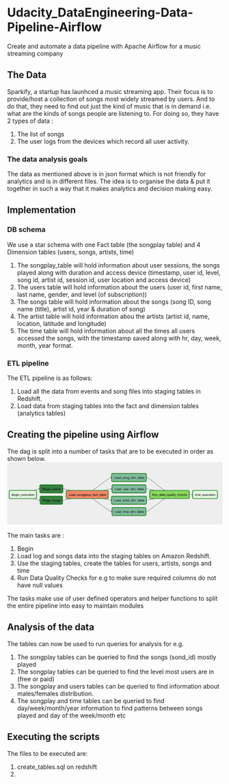 # Udacity_DataEngineering-Data-Pipeline-Airflow
Create and automate a data pipeline with Apache Airflow for a music streaming company

## The Data
Sparkify, a startup has launhced a music streaming app. Their focus is to provide/host a collection of songs most widely streamed by users. And to do that, they need to find out just the kind of music that is in demand i.e. what are the kinds of songs people are listening to.
For doing so, they have 2 types of data :
1. The list of songs
2. The user logs from the devices which record all user activity.

### The data analysis goals
The data as mentioned above is in json format which is not friendly for analytics and is in different files.
The idea is to organise the data & put it together in such a way that it makes analytics and decision making easy.

## Implementation

### DB schema 
We use a star schema with one Fact table (the songplay table) and 4 Dimension tables (users, songs, artists, time)
1. The songplay_table will hold information about user sessions, the songs played along with duration and access device (timestamp, user id, level, song id, artist id, session id, user location and access device)
2. The users table will hold information about the users (user id, first name, last name, gender, and level (of subscription))
3. The songs table will hold information about the songs (song ID, song name (title), artist id, year & duration of song)
4. The artist table will hold information abou the artists (artist id, name, location, latitude and longitude)
5. The time table will hold information about all the times all users accessed the songs, with the timestamp saved along with hr, day, week, month, year format.


### ETL pipeline
The ETL pipeline is as follows:
1. Load all the data from events and song files into staging tables in Redshift.
2. Load data from staging tables into the fact and dimension tables (analytics tables)

## Creating the pipeline using Airflow
The dag is split into a number of tasks that are to be executed in order as shown below.
![DAG](images/dag.png)

The main tasks are :
1. Begin
2. Load log and songs data into the staging tables on Amazon Redshift.
3. Use the staging tables, create the tables for users, artists, songs and time
4. Run Data Quality Checks for e.g to make sure required columns do not have null values

The tasks make use of user defined operators and helper functions to split the entire pipeline into easy to maintain modules

## Analysis of the data
The tables can now be used to run queries for analysis for e.g.
1. The songplay tables can be queried to find the songs (sond_id) mostly played 
2. The songplay tables can be queried to find the level most users are in (free or paid)
3. The songplay and users tables can be queried to find information about males/females distribution.
4. The songplay and time tables can be queried to find day/week/month/year information to find patterns between songs played and day of the week/month etc

## Executing the scripts
The files to be executed are:
1. create_tables.sql on redshift
2. 

